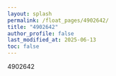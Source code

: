 ```yaml
---
layout: splash
permalink: /float_pages/4902642/
title: "4902642"
author_profile: false
last_modified_at: 2025-06-13
toc: false
---
```

 
4902642
